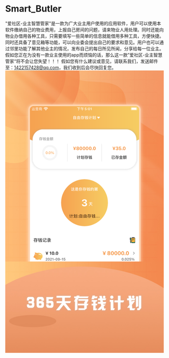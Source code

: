 # Smart_Butler
"爱社区-业主智慧管家"是一款为广大业主用户使用的应用软件，用户可以使用本软件缴纳自己的物业费用，上报自己房间的问题，请来物业人用处理。同时还能向物业办借用各种工具，只需要填写一些简单的信息就能借用多种工具，方便快捷。同时还具备了意见箱等功能，可以向业委会提出自己的要求和意见。用户也可以通过邻里功能了解其他业主的情况，发布自己的每日所见所闻，分享给每一位业主。假如您正在为没有一款业主使用的app而烦恼的话，那么这一款”爱社区-业主智慧管家“将不会让您失望！！！
假如您有什么建议或意见，请联系我们，发送邮件至：1422157428@qq.com，我们收到后会尽快回复您。
![Image text](https://github.com/qinfendezhou/365Days/blob/main/%E4%B8%8A%E6%9E%B6/1.png)
